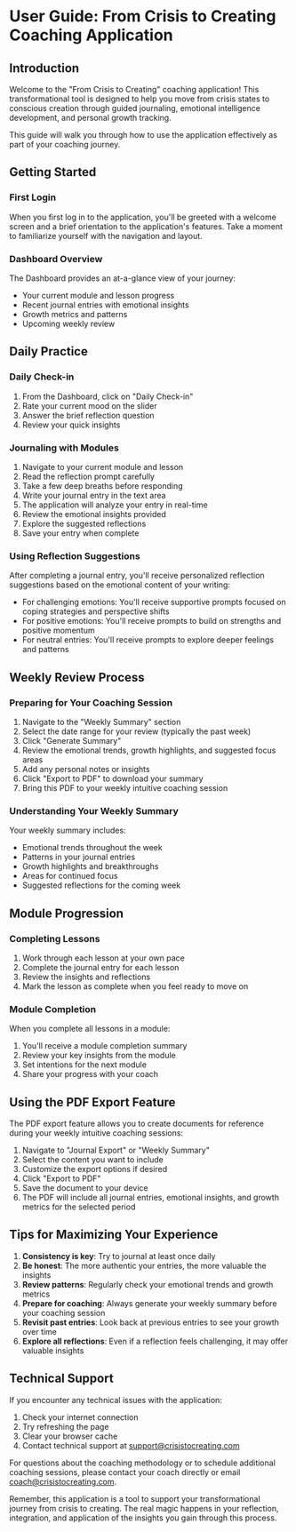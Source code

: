 # User Guide: From Crisis to Creating Coaching Application

## Introduction

Welcome to the "From Crisis to Creating" coaching application! This transformational tool is designed to help you move from crisis states to conscious creation through guided journaling, emotional intelligence development, and personal growth tracking.

This guide will walk you through how to use the application effectively as part of your coaching journey.

## Getting Started

### First Login

When you first log in to the application, you'll be greeted with a welcome screen and a brief orientation to the application's features. Take a moment to familiarize yourself with the navigation and layout.

### Dashboard Overview

The Dashboard provides an at-a-glance view of your journey:
- Your current module and lesson progress
- Recent journal entries with emotional insights
- Growth metrics and patterns
- Upcoming weekly review

## Daily Practice

### Daily Check-in

1. From the Dashboard, click on "Daily Check-in"
2. Rate your current mood on the slider
3. Answer the brief reflection question
4. Review your quick insights

### Journaling with Modules

1. Navigate to your current module and lesson
2. Read the reflection prompt carefully
3. Take a few deep breaths before responding
4. Write your journal entry in the text area
5. The application will analyze your entry in real-time
6. Review the emotional insights provided
7. Explore the suggested reflections
8. Save your entry when complete

### Using Reflection Suggestions

After completing a journal entry, you'll receive personalized reflection suggestions based on the emotional content of your writing:

- For challenging emotions: You'll receive supportive prompts focused on coping strategies and perspective shifts
- For positive emotions: You'll receive prompts to build on strengths and positive momentum
- For neutral entries: You'll receive prompts to explore deeper feelings and patterns

## Weekly Review Process

### Preparing for Your Coaching Session

1. Navigate to the "Weekly Summary" section
2. Select the date range for your review (typically the past week)
3. Click "Generate Summary"
4. Review the emotional trends, growth highlights, and suggested focus areas
5. Add any personal notes or insights
6. Click "Export to PDF" to download your summary
7. Bring this PDF to your weekly intuitive coaching session

### Understanding Your Weekly Summary

Your weekly summary includes:
- Emotional trends throughout the week
- Patterns in your journal entries
- Growth highlights and breakthroughs
- Areas for continued focus
- Suggested reflections for the coming week

## Module Progression

### Completing Lessons

1. Work through each lesson at your own pace
2. Complete the journal entry for each lesson
3. Review the insights and reflections
4. Mark the lesson as complete when you feel ready to move on

### Module Completion

When you complete all lessons in a module:
1. You'll receive a module completion summary
2. Review your key insights from the module
3. Set intentions for the next module
4. Share your progress with your coach

## Using the PDF Export Feature

The PDF export feature allows you to create documents for reference during your weekly intuitive coaching sessions:

1. Navigate to "Journal Export" or "Weekly Summary"
2. Select the content you want to include
3. Customize the export options if desired
4. Click "Export to PDF"
5. Save the document to your device
6. The PDF will include all journal entries, emotional insights, and growth metrics for the selected period

## Tips for Maximizing Your Experience

1. **Consistency is key**: Try to journal at least once daily
2. **Be honest**: The more authentic your entries, the more valuable the insights
3. **Review patterns**: Regularly check your emotional trends and growth metrics
4. **Prepare for coaching**: Always generate your weekly summary before your coaching session
5. **Revisit past entries**: Look back at previous entries to see your growth over time
6. **Explore all reflections**: Even if a reflection feels challenging, it may offer valuable insights

## Technical Support

If you encounter any technical issues with the application:
1. Check your internet connection
2. Try refreshing the page
3. Clear your browser cache
4. Contact technical support at support@crisistocreating.com

For questions about the coaching methodology or to schedule additional coaching sessions, please contact your coach directly or email coach@crisistocreating.com.

Remember, this application is a tool to support your transformational journey from crisis to creating. The real magic happens in your reflection, integration, and application of the insights you gain through this process.
